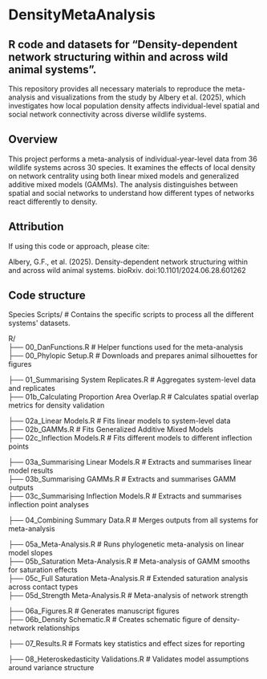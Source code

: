 # DensityMetaAnalysis

## R code and datasets for “Density-dependent network structuring within and across wild animal systems”.

This repository provides all necessary materials to reproduce the meta-analysis and visualizations from the study by Albery et al. (2025), which investigates how local population density affects individual-level spatial and social network connectivity across diverse wildlife systems.

## Overview
This project performs a meta-analysis of individual-year-level data from 36 wildlife systems across 30 species. It examines the effects of local density on network centrality using both linear mixed models and generalized additive mixed models (GAMMs). The analysis distinguishes between spatial and social networks to understand how different types of networks react differently to density.

## Attribution
If using this code or approach, please cite:

Albery, G.F., et al. (2025). Density-dependent network structuring within and across wild animal systems. bioRxiv. doi:10.1101/2024.06.28.601262


## Code structure

Species Scripts/                          # Contains the specific scripts to process all the different systems' datasets.

R/  
├── 00_DanFunctions.R                     # Helper functions used for the meta-analysis  
├── 00_Phylopic Setup.R                   # Downloads and prepares animal silhouettes for figures

├── 01_Summarising System Replicates.R   # Aggregates system-level data and replicates  
├── 01b_Calculating Proportion Area Overlap.R   # Calculates spatial overlap metrics for density validation

├── 02a_Linear Models.R                   # Fits linear models to system-level data  
├── 02b_GAMMs.R                           # Fits Generalized Additive Mixed Models  
├── 02c_Inflection Models.R               # Fits different models to different inflection points

├── 03a_Summarising Linear Models.R      # Extracts and summarises linear model results  
├── 03b_Summarising GAMMs.R              # Extracts and summarises GAMM outputs  
├── 03c_Summarising Inflection Models.R  # Extracts and summarises inflection point analyses

├── 04_Combining Summary Data.R          # Merges outputs from all systems for meta-analysis

├── 05a_Meta-Analysis.R                  # Runs phylogenetic meta-analysis on linear model slopes  
├── 05b_Saturation Meta-Analysis.R       # Meta-analysis of GAMM smooths for saturation effects  
├── 05c_Full Saturation Meta-Analysis.R  # Extended saturation analysis across contact types  
├── 05d_Strength Meta-Analysis.R         # Meta-analysis of network strength

├── 06a_Figures.R                        # Generates manuscript figures  
├── 06b_Density Schematic.R              # Creates schematic figure of density-network relationships

├── 07_Results.R                         # Formats key statistics and effect sizes for reporting

├── 08_Heteroskedasticity Validations.R # Validates model assumptions around variance structure
